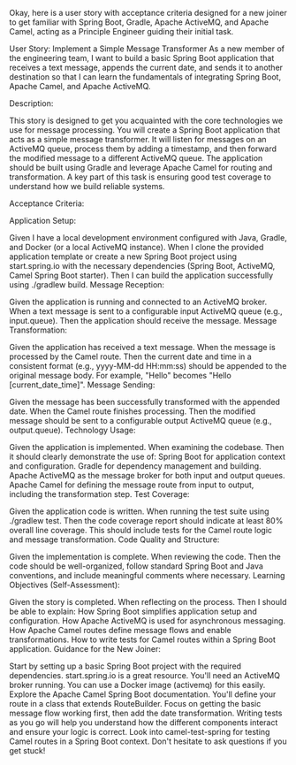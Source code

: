 Okay, here is a user story with acceptance criteria designed for a new joiner to get familiar with Spring Boot, Gradle, Apache ActiveMQ, and Apache Camel, acting as a Principle Engineer guiding their initial task.

User Story: Implement a Simple Message Transformer
As a new member of the engineering team,
I want to build a basic Spring Boot application that receives a text message, appends the current date, and sends it to another destination
so that I can learn the fundamentals of integrating Spring Boot, Apache Camel, and Apache ActiveMQ.

Description:

This story is designed to get you acquainted with the core technologies we use for message processing. You will create a Spring Boot application that acts as a simple message transformer. It will listen for messages on an ActiveMQ queue, process them by adding a timestamp, and then forward the modified message to a different ActiveMQ queue. The application should be built using Gradle and leverage Apache Camel for routing and transformation. A key part of this task is ensuring good test coverage to understand how we build reliable systems.

Acceptance Criteria:

Application Setup:

Given I have a local development environment configured with Java, Gradle, and Docker (or a local ActiveMQ instance).
When I clone the provided application template or create a new Spring Boot project using start.spring.io with the necessary dependencies (Spring Boot, ActiveMQ, Camel Spring Boot starter).
Then I can build the application successfully using ./gradlew build.
Message Reception:

Given the application is running and connected to an ActiveMQ broker.
When a text message is sent to a configurable input ActiveMQ queue (e.g., input.queue).
Then the application should receive the message.
Message Transformation:

Given the application has received a text message.
When the message is processed by the Camel route.
Then the current date and time in a consistent format (e.g., yyyy-MM-dd HH:mm:ss) should be appended to the original message body. For example, "Hello" becomes "Hello [current_date_time]".
Message Sending:

Given the message has been successfully transformed with the appended date.
When the Camel route finishes processing.
Then the modified message should be sent to a configurable output ActiveMQ queue (e.g., output.queue).
Technology Usage:

Given the application is implemented.
When examining the codebase.
Then it should clearly demonstrate the use of:
Spring Boot for application context and configuration.
Gradle for dependency management and building.
Apache ActiveMQ as the message broker for both input and output queues.
Apache Camel for defining the message route from input to output, including the transformation step.
Test Coverage:

Given the application code is written.
When running the test suite using ./gradlew test.
Then the code coverage report should indicate at least 80% overall line coverage. This should include tests for the Camel route logic and message transformation.
Code Quality and Structure:

Given the implementation is complete.
When reviewing the code.
Then the code should be well-organized, follow standard Spring Boot and Java conventions, and include meaningful comments where necessary.
Learning Objectives (Self-Assessment):

Given the story is completed.
When reflecting on the process.
Then I should be able to explain:
How Spring Boot simplifies application setup and configuration.
How Apache ActiveMQ is used for asynchronous messaging.
How Apache Camel routes define message flows and enable transformations.
How to write tests for Camel routes within a Spring Boot application.
Guidance for the New Joiner:

Start by setting up a basic Spring Boot project with the required dependencies. start.spring.io is a great resource.
You'll need an ActiveMQ broker running. You can use a Docker image (activemq) for this easily.
Explore the Apache Camel Spring Boot documentation. You'll define your route in a class that extends RouteBuilder.
Focus on getting the basic message flow working first, then add the date transformation.
Writing tests as you go will help you understand how the different components interact and ensure your logic is correct. Look into camel-test-spring for testing Camel routes in a Spring Boot context.
Don't hesitate to ask questions if you get stuck!
